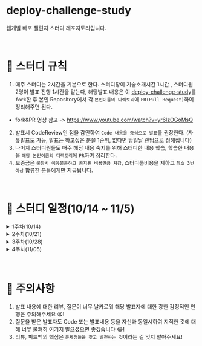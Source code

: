 # deploy-challenge-study
웹개발 배포 챌린지 스터디 레포지토리입니다.

<br>

# 📢 스터디 규칙
1. 매주 스터디는 2시간을 기본으로 한다. 스터디장이 기술소개시간 1시간 , 스터디원 2명이 발표 진행 1시간을 맡는다, 해당발표 내용은 이 [deploy-challenge-study](https://github.com/mooh2jj/deploy-challenge-study)를 `fork`한 후 본인 Repository에서 각 `본인이름의 디렉토리`에 `PR(Pull Request)`하여 정리해주면 된다.
  * fork&PR 영상 참고 -> https://www.youtube.com/watch?v=yr6IzOGoMsQ

2. 발표시 CodeReview인 점을 감안하여 `Code 내용을 중심으로 발표`를 권장한다. (자유발표도 가능, 발표는 하고싶은 분을 1순위, 없다면 당일날 랜덤으로 정해집니다)
3. 나머지 스터디원들도 매주 해당 내용 숙지를 위해 스터디한 내용 학습, 학습한 내용을 `해당 본인이름의 디렉토리`에 `PR`하여 정리한다. 
4. 보증금은 `불참시 이유불문하고 공지된 비용만큼 차감`, 스터디룸비용을 제하고 `최소 3번 이상` 합류한 분들에게만 지급됩니다.


<br>

# 📅 스터디 일정(10/14 ~ 11/5)

<details>
<summary>1주차(10/14)</summary>
<div markdown="1">

* OT 진행 - 스터디 취지, 방향, 구성 방식 설명
* 백앤드 프로젝트 배포 구조도(springBoot - jenkins- docker)
* gradle 빌드 실습

* 과제 
``` 
1) 해당 레포지토리 fork & PR 해보기 
 
2) SpringBoot 간단한 REST API 만들어서 gradle jar 빌드 후 실행하기

3) 배포 환경설정 구축 및 배포
 * 만든 SpringBoot jar 프로젝트를 Docker 이미지로 만들기 -> 로컬에서 Docker 컨테이너 실행하기
 * AWS 가입 -> EC2 인스턴스 만들기  
 * EC2 서버에 gradle jar 배포하기 (jar 실행)
❗challenge - MySQL AWS EC2 인스턴스 만들고 jar 파일 배포한 EC2 인스턴스와 연동, 실행 성공시키기!
```

* 개발도구 설치 : https://www.notion.so/bb4d80cb1a094696b8ff27f4cd52bb00
* intelliJ 설정 : https://www.notion.so/IntelliJ-404f4523081d4868a6ea7fb09cbd630e
* 1주차 정리 : https://www.notion.so/1week-48ad0851088b497fa8335c1cf133f7e6

</details>

<details>
<summary>2주차(10/21)</summary>
<div markdown="1">

* 과제 내용 복습
* docker 명령어
* gradle vs gradlew
* AWS EC2 인스턴스(Ubuntu20.04) 내 서버 설정
* docker 설치
* jenkins 설치

* 과제 
``` 
1) SCP 명령어 실습 - 추후 내용 보강 후 알려드림
2) jenkins 내 publish-over-ssh 수동설치 후 private&pulbic key 설정등록하기
3) worker-instance 에 docker run 실행 시키기
```

</details>

<details>
<summary>3주차(10/28)</summary>
<div markdown="1">

* AWS 네트워크 인프라 구조 설명(VPC, subnet, IGW, NAT GW, ALB, Auto-scaling, Nginx 등) 
* jenkins 인스턴스 -> worker 인스턴스 로 docker 명령어 전달
* ssh 원격 접속을 위한 설정 (개인키 & 공개키 등록)
* Freestyle 프로젝트 설정
* 실습

* 과제 
``` 
- 못다한 Freestyle 프로젝트 진행 + ver2 프로젝트까지 진행
- jenkins 빌드 버튼 재반복시에도 worker 인스턴스 배포 오류없이 진행토록 설정
(docker run 명령어 앞에 docker 명령어 있어야!)
```

</details>

<details>
<summary>4주차(11/05)</summary>
<div markdown="1">

* jenkins 인스턴스 -> worker 인스턴스 로 docker 명령어 전달
* pipeline 프로젝트 설정 script 방식의 프로세스 
* jenkins&docker -> aws codeploy -> s3 -> deploy.sh ssh 서버에 전달 및 실행 실습

* 과제 
``` 
- 못다한 배포 프로젝트 정리 - 끝까지 완성한 경험 딱 한번!이면 됨
```

</details>

 <br>

 <br>


# 🎃 주의사항

1. 발표 내용에 대한 리뷰, 질문이 너무 날카로워 해당 발표자에 대한 강한 감정적인 언행은 주의해주세요 😫!
2. 질문을 받은 발표자도 Code 또는 발표내용 등을 자신과 동일시하여 지적한 것에 대해 너무 불쾌히 여기지 말으셨으면 좋겠습니다 😂!
3. 리뷰, 피드백의 핵심은 `문제점들을 찾고 발전하는 것`이라는 걸 잊지 말아주세요!
